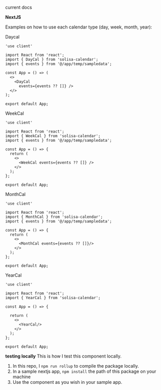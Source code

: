 current docs


**NextJS**

Examples on how to use each calendar type (day, week, month, year):

Daycal

```
'use client'

import React from 'react';
import { DayCal } from 'solisa-calendar';
import { events } from '@/app/temp/sampledata';

const App = () => (
  <>
    <DayCal
      events={events ?? []} />
  </>
);

export default App;
```

WeekCal

```
'use client'

import React from 'react';
import { WeekCal } from 'solisa-calendar';
import { events } from '@/app/temp/sampledata';

const App = () => {
  return (
    <>
      <WeekCal events={events ?? []} />
    </>
  );
};

export default App;
```

MonthCal

```
'use client'

import React from 'react';
import { MonthCal } from 'solisa-calendar';
import { events } from '@/app/temp/sampledata';

const App = () => {
  return (
    <>
      <MonthCal events={events ?? []}/>
    </>
  );
};

export default App;
```

YearCal

```
'use client'

import React from 'react';
import { YearCal } from 'solisa-calendar';

const App = () => {

  return (
    <>
      <YearCal/>
    </>
  );
};

export default App;

```




**testing locally**
This is how I test this component locally.


1. In this repo, I ``npm run rollup`` to compile the package locally.
2. In a sample nextjs app, ``npm install`` the path of this package on your machine
3. Use the component as you wish in your sample app.